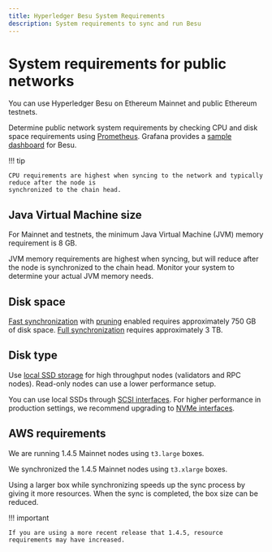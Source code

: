 ```yaml
---
title: Hyperledger Besu System Requirements
description: System requirements to sync and run Besu
---
```


# System requirements for public networks

You can use Hyperledger Besu on Ethereum Mainnet and public Ethereum testnets.

Determine public network system requirements by checking CPU and disk space requirements using
[Prometheus](../../how-to/monitor/metrics.md#monitor-node-performance-using-prometheus).
Grafana provides a [sample dashboard](https://grafana.com/grafana/dashboards/10273) for Besu.

!!! tip

    CPU requirements are highest when syncing to the network and typically reduce after the node is
    synchronized to the chain head.

## Java Virtual Machine size

For Mainnet and testnets, the minimum Java Virtual Machine (JVM) memory requirement is 8 GB.

JVM memory requirements are highest when syncing, but will reduce after the node is synchronized
to the chain head. Monitor your system to determine your actual JVM memory needs.

## Disk space

[Fast synchronization](../../reference/cli/options.md#sync-mode) with
[pruning](../../concepts/Pruning.md) enabled requires approximately 750 GB of disk space.
[Full synchronization](../../reference/cli/options.md#sync-mode) requires approximately 3 TB.

## Disk type

Use [local SSD storage](https://cloud.google.com/compute/docs/disks) for high throughput nodes (validators and RPC nodes).
Read-only nodes can use a lower performance setup.

You can use local SSDs through [SCSI interfaces](https://en.wikipedia.org/wiki/SCSI).
For higher performance in production settings, we recommend upgrading to
[NVMe interfaces](https://cloud.google.com/compute/docs/disks/local-ssd#performance).

## AWS requirements

We are running 1.4.5 Mainnet nodes using `t3.large` boxes.

We synchronized the 1.4.5 Mainnet nodes using `t3.xlarge` boxes.

Using a larger box while synchronizing speeds up the sync process by giving it more resources. When the
sync is completed, the box size can be reduced.

!!! important

    If you are using a more recent release that 1.4.5, resource requirements may have increased.

